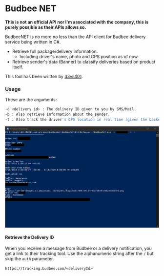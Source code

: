# Budbee NET

**This is not an official API nor I'm associated with the company, this is purely possible as their APIs allows so.**

BudbeeNET is no more no less than the API client for Budbee delivery service being written in C#.

  - Retrieve full package/delivery information.
	- Including driver's name, photo and GPS position as of now.
  - Retrieve sender's data (Banner) to classify deliveries based on product itself.

This tool has been written by [d3vil401][d3vsite].

### Usage

These are the arguments:

```sh
-o <delivery id> : The delivery ID given to you by SMS/Mail.
-b : Also retrieve information about the sender.
-t : Also track the driver's GPS location in real time (given the backend allows so).
```

![Demo](https://github.com/d3v1l401/BudbeeNET/blob/master/demo.png)

#### Retrieve the Delivery ID

When you receive a message from Budbee or a delivery notification, you get a link to their tracking tool.
Use the alphanumeric string after the `/` but skip the `auth` parameter.

`https://tracking.budbee.com/<deliveryId>`


   [d3vsite]: <https://d3vsite.org>
